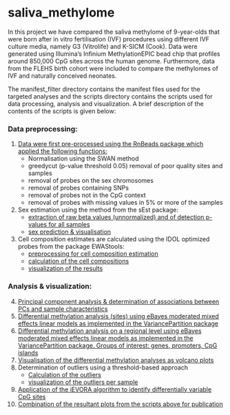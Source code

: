 # saliva_methylome

In this project we have compared the saliva methylome of 9-year-olds that were born after in vitro fertilisation (IVF) procedures using different IVF culture media, namely G3 (Vitrolife) and K-SICM (Cook). Data were generated using Illumina’s Infinium MethylationEPIC bead chip that profiles around 850,000 CpG sites across the human genome. Furthermore, data from the FLEHS birth cohort were included to compare the methylomes of IVF and naturally conceived neonates.

The manifest_filter directory contains the manifest files used for the targeted analyses and the scripts directory contains the scripts used for data processing, analysis and visualization. A brief description of the contents of the scripts is given below:

### Data preprocessing:

1. [Data were first pre-processed using the RnBeads package which applied the following functions:](scripts/01_preprocessingSWAN.R)
    + Normalisation using the SWAN method  
    + greedycut (p-value threshold 0.05) removal of poor quality sites and samples
    + removal of probes on the sex chromosomes
    + removal of probes containing SNPs
    + removal of probes not in the CpG context
    + removal of probes with missing values in 5% or more of the samples
2.	Sex estimation using the method from the sEst package:
    + [extraction of raw beta values (unnormalized) and of detection p-values for all samples](scripts/02.1_preprocessingSest.R)
    + [sex prediction & visualisation](scripts/02.2_SexPredictionsEst.R)
3. Cell composition estimates are calculated using the IDOL optimized probes from the package EWAStools:
    + [preprocessing for cell composition estimation](scripts/03.1preprocessingCellComposition.R)
    + [calculation of the cell compositions](scripts/03.2_CellCompositionEstimation.R)
    + [visualization of the results](scripts/03.3_CellCompositionVisualisation.R)

### Analysis & visualization:

4.	[Principal component analysis & determination of associations between PCs and sample characteristics](scripts/04_PCACovariates.R)
5.	[Differential methylation analysis (sites) using eBayes moderated mixed effects linear models as implemented in the VariancePartition package](scripts/05_EWAS.R)
6.	[Differential methylation analysis on a regional level using eBayes moderated mixed effects linear models as implemented in the VariancePartition package. Groups of interest: genes, promoters, CpG islands](scripts/06_RegionsStatistics.R)
7.	[Visualisation of the differential methylation analyses as volcano plots](scripts/07_VolcanoPlot.R)
8.	Determination of outliers using a threshold-based approach
    + [Calculation of the outliers](scripts/08.1_Outliers.R)
    + [visualization of the outliers per sample](scripts/08.2_OutliersVisualisation.R)
9.	[Application of the iEVORA algorithm to identify differentially variable CpG sites](scripts/09_iEVORA.R)
10.	[Combination of the resultant plots from the scripts above for publication](scripts/10_combinePlots.R)
